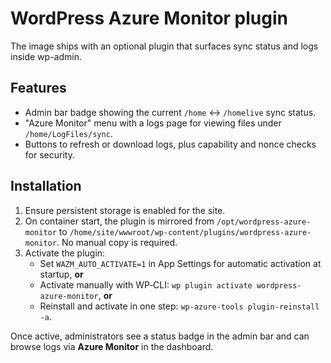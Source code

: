 # WordPress Azure Monitor plugin

The image ships with an optional plugin that surfaces sync status and logs inside wp-admin.

## Features
- Admin bar badge showing the current `/home` ↔ `/homelive` sync status.
- "Azure Monitor" menu with a logs page for viewing files under `/home/LogFiles/sync`.
- Buttons to refresh or download logs, plus capability and nonce checks for security.

## Installation
1. Ensure persistent storage is enabled for the site.
2. On container start, the plugin is mirrored from `/opt/wordpress-azure-monitor` to `/home/site/wwwroot/wp-content/plugins/wordpress-azure-monitor`. No manual copy is required.
3. Activate the plugin:
   - Set `WAZM_AUTO_ACTIVATE=1` in App Settings for automatic activation at startup, **or**
   - Activate manually with WP‑CLI: `wp plugin activate wordpress-azure-monitor`, **or**
   - Reinstall and activate in one step: `wp-azure-tools plugin-reinstall -a`.

Once active, administrators see a status badge in the admin bar and can browse logs via **Azure Monitor** in the dashboard.

